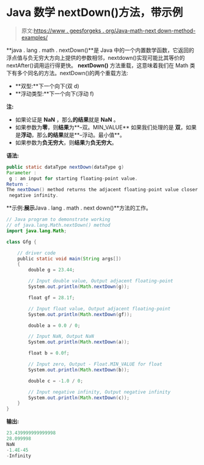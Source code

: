 # Java 数学 nextDown()方法，带示例

> 原文:[https://www . geesforgeks . org/Java-math-next down-method-examples/](https://www.geeksforgeeks.org/java-math-nextdown-method-examples/)

**java . lang . math . nextDown()**是 Java 中的一个内置数学函数，它返回的浮点值与负无穷大方向上提供的参数相邻，nextdown()实现可能比其等价的 nextAfter()调用运行得更快。 **nextDown()** 方法重载，这意味着我们在 Math 类下有多个同名的方法。nextDown()的两个重载方法:

*   **双型:**下一个向下(双 d)
*   **浮动类型:**下一个向下(浮动 f)

**注:**

*   如果论证是 **NaN** ，那么**的结果**就是 **NaN** 。
*   如果参数为**零**，则**结果**为**–双。MIN_VALUE** 如果我们处理的是
    **双**，如果是**浮动**，那么**的结果**就是**–浮动。最小值**。
*   如果参数为**负无穷大**，则**结果**为**负无穷大**。

**语法:**

```java
public static dataType nextDown(dataType g)
Parameter :
 g : an input for starting floating-point value.
Return :
The nextDown() method returns the adjacent floating-point value closer to 
 negative infinity.
```

**示例:**展示**Java . lang . math . next down()**方法的工作。

```java
// Java program to demonstrate working
// of java.lang.Math.nextDown() method
import java.lang.Math;

class Gfg {

    // driver code
    public static void main(String args[])
    {
        double g = 23.44;

        // Input double value, Output adjacent floating-point
        System.out.println(Math.nextDown(g));

        float gf = 28.1f;

        // Input float value, Output adjacent floating-point
        System.out.println(Math.nextDown(gf));

        double a = 0.0 / 0;

        // Input NaN, Output NaN
        System.out.println(Math.nextDown(a));

        float b = 0.0f;

        // Input zero, Output - Float.MIN_VALUE for float
        System.out.println(Math.nextDown(b));

        double c = -1.0 / 0;

        // Input negative infinity, Output negative infinity
        System.out.println(Math.nextDown(c));
    }
}
```

**输出:**

```java
23.439999999999998
28.099998
NaN
-1.4E-45
-Infinity

```